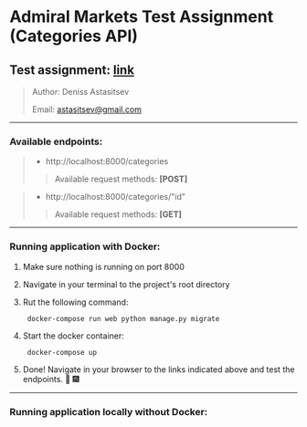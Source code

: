 # Admiral Markets Test Assignment (Categories API)

## Test assignment: [link](https://drive.google.com/file/d/1HQlpS5UehAvrv5Ebn83c1vYF8jwL4oQo/view?usp=sharing)

>  Author: Deniss Astasitsev
>
>  Email: <astasitsev@gmail.com>

***

### Available endpoints:

> - http://localhost:8000/categories
>
>> Available request methods: **[POST]**

> - http://localhost:8000/categories/"id"
>
>> Available request methods: **[GET]**

***

### Running application with Docker:

1. Make sure nothing is running on port 8000
2. Navigate in your terminal to the project's root directory
3. Rut the following command:

        docker-compose run web python manage.py migrate
4. Start the docker container:

        docker-compose up
        
5. Done! Navigate in your browser to the links indicated above and 
test the endpoints. :tada: :fireworks:
        
***

### Running application locally without Docker:
